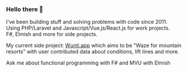 ### Hello there 👋

I've been building stuff and solving problems with code since 2011.  
Using PHP/Laravel and Javascript/Vue.js/React.js for work projects.  
F#, Elmish and more for side projects.  

My current side project: [Wunti.app](https://wunti.app) which aims to be "Waze for mountain resorts" with user contributed data about conditions, lift lines and more.

Ask me about functional programming with F# and MVU with Elmish
